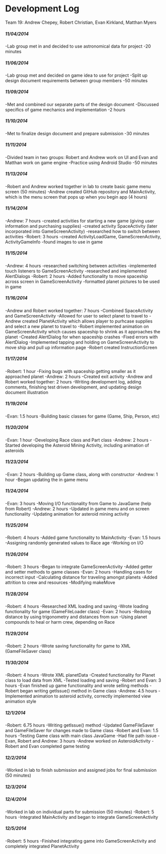 Development Log
=======
Team 19: Andrew Chepey, Robert Christian, Evan Kirkland, Matthan Myers

##### 11/04/2014
-Lab group met in and decided to use astronomical data for project
-20 minutes

##### 11/06/2014
-Lab group met and decided on game idea to use for project
-Split up design document requirements between group members
-50 minutes

##### 11/09/2014
-Met and combined our separate parts of the design document
-Discussed specifics of game mechanics and implementation 
-2 hours

##### 11/10/2014
-Met to finalize design document and prepare submission
-30 minutes

##### 11/11/2014
-Divided team in two groups: Robert and Andrew work on UI and Evan and Matthan work on game engine
-Practice using Android Studio
-50 minutes

##### 11/13/2014
-Robert and Andrew worked together in lab to create basic game menu screen (50 minutes)
-Andrew created GitHub repository and MainActivity, which is the menu screen that pops up when you begin app (4 hours)

##### 11/14/2014
-Andrew: 7 hours
  -created activities for starting a new game (giving user information and purchasing supplies)
  -created activity SpaceActivity (later incorporated into GameScreenActivity)
  -researched how to switch between activities
-Robert: 3 hours
  -created ActivityLoadGame, GameScreenActivity, ActivityGameInfo
  -found images to use in game
  
##### 11/15/2014
-Andrew: 4 hours
  -researched switching between activities
  -implemented touch listeners to GameScreenActivity
  -researched and implemented AlertDialogs
-Robert: 2 hours
  -Added functionality to move spaceship across screen in GameScreenActivity
  -formatted planet pictures to be used in game

##### 11/16/2014
-Andrew and Robert worked together: 7 hours
  -Combined SpaceActivity and GameScreenActivity
  -Allowed for user to select planet to travel to 
  -Andrew created PlanetActivity which allows player to purhcase supplies and select a new planet to travel to
  -Robert implemented animation on GameScreenActivity which causes spaceship to shrink as it approaches the planet
  -Created AlertDialog for when spaceship crashes
  -Fixed errors with AlertDialog
  -Implemented tapping and holding on GameScreenActivity to move ship and pull up information page
  -Robert created InstructionScreen
  
##### 11/17/2014
-Robert: 1 hour
  -Fixing bugs with spaceship getting smaller as it approached planet
-Andrew: 2 hours
  -Created exit activity
-Andrew and Robert worked together: 2 hours
  -Writing development log, adding comments, finishing test driven development, and updating design document illustration
  
##### 11/19/2014
-Evan: 1.5 hours
  -Building basic classes for game (Game, Ship, Person, etc)
  
##### 11/20/2014
-Evan: 1 hour
  -Developing Race class and Part class
-Andrew: 2 hours
  -Started developing the Asteroid Mining Activity, including animation of asteroids
  
##### 11/23/2014
-Evan: 2 hours
  -Building up Game class, along with constructor
-Andrew: 1 hour
  -Began updating the in game menu
  
##### 11/24/2014
-Evan: 3 hours
  -Moving I/O functionality from Game to JavaGame (help from Robert)
-Andrew: 2 hours
  -Updated in game menu and on screen functionality
  -Updating animation for asteroid mining activity

##### 11/25/2014
-Robert: 4 hours
  -Added game functionality to MainActivity
-Evan: 1.5 hours
  -Assigning randomly generated values to Race age
  -Working on I/O

##### 11/26/2014
-Robert: 3 hours
  -Began to integrate GameScreenActivity
  -Added getter and setter methods to game classes
-Evan: 2 hours
  -Handling cases for incorrect input
  -Calculating distance for traveling amongst planets
  -Added attrition to crew and resources
  -Modifying makeMove
  
##### 11/28/2014
-Robert: 4 hours
  -Researched XML loading and saving
  -Wrote loading functionality for game (GameFileLoader class)
-Evan: 2 hours
  -Redoing distance by using trigonometry and distances from sun
  -Using planet compounds to heal or harm crew, depending on Race
  
##### 11/29/2014
-Robert: 2 hours
  -Wrote saving functionality for game to XML (GameFileSaver class)
  
##### 11/30/2014
-Robert: 4 hours
  -Wrote XML planetData
  -Created functionality for Planet class to load data from XML
  -Tested loading and saving
-Robert and Evan: 3 hours
  -Evan finished up game functionality and wrote selling methods
  -Robert began writing getIssue() method in Game class
-Andrew: 4.5 hours
  -Implemented animation to asteroid activity, correctly implemented view animation style
  
##### 12/1/2014
-Robert: 6.75 hours
  -Writing getIssue() method
  -Updated GameFileSaver and GameFileSaver for changes made to Game class 
-Robert and Evan: 1.5 hours
  -Testing Game class with main class JavaGame
  -Had file path issue
-Evan, Robert and Andrew: 3 hours
  -Andrew worked on AsteroidActivity
  -Robert and Evan completed game testing

##### 12/2/2014
-Worked in lab to finish submission and assigned jobs for final submission (50 minutes)
##### 12/3/2014

##### 12/4/2014
-Worked in lab on individual parts for submission (50 minutes)
-Robert: 5 hours
  -Integrated MainActivity and began to integrate GameScreenActivity
##### 12/5/2014
-Robert: 5 hours
  -Finished integrating game into GameScreenActivity and completely integrated PlanetActivity

